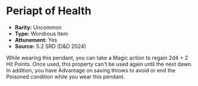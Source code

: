 # Periapt of Health

- **Rarity:** Uncommon
- **Type:** Wondrous Item
- **Attunement:** Yes
- **Source:** 5.2 SRD (D&D 2024)

While wearing this pendant, you can take a Magic action to regain 2d4 + 2 Hit Points. Once used, this property can't be used again until the next dawn. In addition, you have Advantage on saving throws to avoid or end the Poisoned condition while you wear this pendant.
